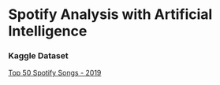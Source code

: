 # Spotify Analysis with Artificial Intelligence
### Kaggle Dataset
[Top 50 Spotify Songs - 2019](https://www.kaggle.com/leonardopena/top50spotify2019)
